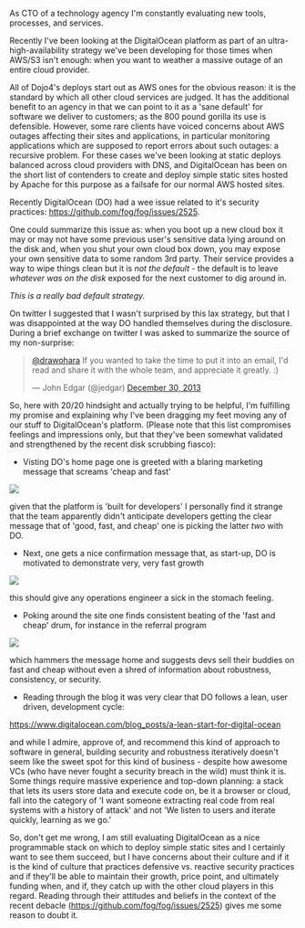 As CTO of a technology agency I'm constantly evaluating new tools, processes, and services.

Recently I've been looking at the DigitalOcean platform as part of an ultra-high-availability strategy we've been developing for those times when AWS/S3 isn't enough: when you want to weather a massive outage of an entire cloud provider.

All of Dojo4's deploys start out as AWS ones for the obvious reason: it is the standard by which all other cloud services are judged.  It has the additional benefit to an agency in that we can point to it as a 'sane default' for software we deliver to customers; as the 800 pound gorilla its use is defensible.  However, some rare clients have voiced concerns about AWS outages affecting their sites and applications, in particular monitoring applications which are supposed to report errors about such outages: a recursive problem.  For these cases we've been looking at static deploys balanced across cloud providers with DNS, and DigitalOcean has been on the short list of contenders to create and deploy simple static sites hosted by Apache for this purpose as a failsafe for our normal AWS hosted sites.

Recently DigitalOcean (DO) had a wee issue related to it's security practices: https://github.com/fog/fog/issues/2525.  

One could summarize this issue as: when you boot up a new cloud box it may or may not have some previous user's sensitive data lying around on the disk and, when you shut your own cloud box down, you may expose your own sensitive data to some random 3rd party.  Their service provides a way to wipe things clean but it is *not the default* - the default is to leave *whatever was on the disk* exposed for the next customer to dig around in.  

*This is a really bad default strategy.*

On twitter I suggested that I wasn't surprised by this lax strategy, but that I was disappointed at the way DO handled themselves during the disclosure.   During a brief exchange on twitter I was asked to summarize the source of my non-surprise:

<blockquote class="twitter-tweet" lang="en"><p><a href="https://twitter.com/drawohara">@drawohara</a> If you wanted to take the time to put it into an email, I&#39;d read and share it with the whole team, and appreciate it greatly. :)</p>&mdash; John Edgar (@jedgar) <a href="https://twitter.com/jedgar/statuses/417579347302944768">December 30, 2013</a></blockquote>
<script async src="//platform.twitter.com/widgets.js" charset="utf-8"></script>

So, here with 20/20 hindsight and actually trying to be helpful, I'm fulfilling my promise and explaining why I've been dragging my feet moving any of our stuff to DigitalOcean's platform. (Please note that this list compromises feelings and impressions only, but that they've been somewhat validated and strengthened by the recent disk scrubbing fiasco):

- Visting DO's home page one is greeted with a blaring marketing message that screams 'cheap and fast'

![](http://cl.ly/T8K9/Screen%20Shot%202013-12-30%20at%201.00.09%20PM.png)

given that the platform is 'built for developers' I personally find it strange that the team apparently didn't anticipate developers getting the clear message that of 'good, fast, and cheap' one is picking the latter *two* with DO.

- Next, one gets a nice confirmation message that, as start-up, DO is motivated to demonstrate very, very fast growth

![](http://cl.ly/T8pL/Screen%20Shot%202013-12-30%20at%201.05.20%20PM.png)

this should give any operations engineer a sick in the stomach feeling.

- Poking around the site one finds consistent beating of the 'fast and cheap' drum, for instance in the referral program

![](http://cl.ly/T8ww/Screen%20Shot%202013-12-30%20at%201.09.52%20PM.png)

which hammers the message home and suggests devs sell their buddies on fast and cheap without even a shred of information about robustness, consistency, or security.

- Reading through the blog it was very clear that DO follows a lean, user driven, development cycle:

https://www.digitalocean.com/blog_posts/a-lean-start-for-digital-ocean

and while I admire, approve of, and recommend this kind of approach to software in general, building security and robustness iteratively doesn't seem like the sweet spot for this kind of business - despite how awesome VCs (who have never fought a security breach in the wild) must think it is. Some things require massive experience and top-down planning: a stack that lets its users store data and execute code on, be it a browser or cloud, fall into the category of 'I want someone extracting real code from real systems with a history of attack' and not 'We listen to users and iterate quickly, learning as we go.'

So, don't get me wrong, I am still evaluating DigitalOcean as a nice programmable stack on which to deploy simple static sites and I certainly want to see them succeed, but  I have concerns about their culture and if it is the kind of culture that practices defensive vs. reactive security practices and if they'll be able to maintain their growth, price point, and ultimately funding when, and if, they catch up with the other cloud players in this regard.  Reading through their attitudes and beliefs in the context of the recent debacle (https://github.com/fog/fog/issues/2525) gives me some reason to doubt it.